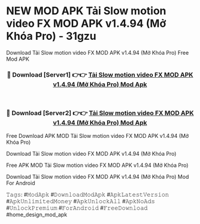 # NEW MOD APK Tải Slow motion video FX MOD APK v1.4.94 (Mở Khóa Pro) - 31gzu
Download Tải Slow motion video FX MOD APK v1.4.94 (Mở Khóa Pro) Free Mod APK

<div align="center">
<h3>🔴 Download [Server1] 👉👉 <a href="https://apk-comot.site?title=Tải_Slow_motion_video_FX_MOD_APK_v1.4.94_(Mở_Khóa_Pro)">Tải Slow motion video FX MOD APK v1.4.94 (Mở Khóa Pro) Mod Apk</a></h3><br>

<h3>🔴 Download [Server2] 👉👉 <a href="https://apk-comot.site?title=Tải_Slow_motion_video_FX_MOD_APK_v1.4.94_(Mở_Khóa_Pro)">Tải Slow motion video FX MOD APK v1.4.94 (Mở Khóa Pro) Mod Apk</a></h3>
</div>


Free Download APK MOD Tải Slow motion video FX MOD APK v1.4.94 (Mở Khóa Pro)

Download Tải Slow motion video FX MOD APK v1.4.94 (Mở Khóa Pro) 

Free APK MOD Tải Slow motion video FX MOD APK v1.4.94 (Mở Khóa Pro) 

Download Tải Slow motion video FX MOD APK v1.4.94 (Mở Khóa Pro) Mod For Android

𝚃𝚊𝚐𝚜: #𝙼𝚘𝚍𝙰𝚙𝚔 #𝙳𝚘𝚠𝚗𝚕𝚘𝚊𝚍𝙼𝚘𝚍𝙰𝚙𝚔 #𝙰𝚙𝚔𝙻𝚊𝚝𝚎𝚜𝚝𝚅𝚎𝚛𝚜𝚒𝚘𝚗 #𝙰𝚙𝚔𝚄𝚗𝚕𝚒𝚖𝚒𝚝𝚎𝚍𝙼𝚘𝚗𝚎𝚢 #𝙰𝚙𝚔𝚄𝚗𝚕𝚘𝚌𝚔𝙰𝚕𝚕 #𝙰𝚙𝚔𝙽𝚘𝙰𝚍𝚜 #𝚄𝚗𝚕𝚘𝚌𝚔𝙿𝚛𝚎𝚖𝚒𝚞𝚖 #𝙵𝚘𝚛𝙰𝚗𝚍𝚛𝚘𝚒𝚍 #𝙵𝚛𝚎𝚎𝙳𝚘𝚠𝚗𝚕𝚘𝚊𝚍 #home_design_mod_apk